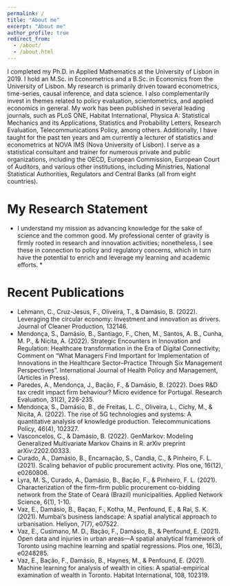 ```yaml
---
permalink: /
title: "About me"
excerpt: "About me"
author_profile: true
redirect_from: 
  - /about/
  - /about.html
---
```


I completed my Ph.D. in Applied Mathematics at the University of Lisbon in 2019.  I hold an M.Sc. in Econometrics and a B.Sc. in Economics from the University of Lisbon. My research is primarily driven toward econometrics, time-series, causal inference, and data science. I also complementarily invest in themes related to policy evaluation, scientometrics, and applied economics in general. My work has been published in several leading journals, such as PLoS ONE, Habitat International, Physica A: Statistical Mechanics and its Applications, Statistics and Probability Letters, Research Evaluation, Telecommunications Policy, among others.  Additionally, I have taught for the past ten years and am currently a lecturer of statistics and econometrics at NOVA IMS (Nova University of Lisbon). I serve as a statistical consultant and trainer for numerous private and public organizations, including the OECD, European Commission, European Court of Auditors, and various other institutions, including Ministries, National Statistical Authorities, Regulators and Central Banks (all from eight countries).



My Research Statement
======
* I understand my mission as advancing knowledge for the sake of science and the common good. My professional center of gravity is firmly rooted in research and innovation activities; nonetheless, I see these in connection to policy and regulatory concerns, which in turn have the potential to enrich and leverage my learning and academic efforts. *



Recent Publications
======

* Lehmann, C., Cruz-Jesus, F., Oliveira, T., & Damásio, B. (2022). Leveraging the circular economy: Investment and innovation as drivers. Journal of Cleaner Production, 132146.
* Mendonça, S., Damásio, B., Santiago, F., Chen, M., Santos, A. B., Cunha, M. P., & Nicita, A. (2022). Strategic Encounters in Innovation and Regulation: Healthcare transformation in the Era of Digital Connectivity; Comment on “What Managers Find Important for Implementation of Innovations in the Healthcare Sector–Practice Through Six Management Perspectives”. International Journal of Health Policy and Management, (Articles in Press). 
* Paredes, A., Mendonça, J., Bação, F., & Damásio, B. (2022). Does R&D tax credit impact firm behaviour? Micro evidence for Portugal. Research Evaluation, 31(2), 226-235.
* Mendonça, S., Damásio, B., de Freitas, L. C., Oliveira, L., Cichy, M., & Nicita, A. (2022). The rise of 5G technologies and systems: A quantitative analysis of knowledge production. Telecommunications Policy, 46(4), 102327.
* Vasconcelos, C., & Damásio, B. (2022). GenMarkov: Modeling Generalized Multivariate Markov Chains in R. arXiv preprint arXiv:2202.00333.
* Curado, A., Damásio, B., Encarnação, S., Candia, C., & Pinheiro, F. L. (2021). Scaling behavior of public procurement activity. Plos one, 16(12), e0260806.
* Lyra, M. S., Curado, A., Damásio, B., Bação, F., & Pinheiro, F. L. (2021). Characterization of the firm–firm public procurement co-bidding network from the State of Ceará (Brazil) municipalities. Applied Network Science, 6(1), 1-10.
* Vaz, E., Damásio, B., Baçao, F., Kotha, M., Penfound, E., & Rai, S. K. (2021). Mumbai’s business landscape: A spatial analytical approach to urbanisation. Heliyon, 7(7), e07522.
* Vaz, E., Cusimano, M. D., Bação, F., Damásio, B., & Penfound, E. (2021). Open data and injuries in urban areas—A spatial analytical framework of Toronto using machine learning and spatial regressions. Plos one, 16(3), e0248285.
* Vaz, E., Bação, F., Damásio, B., Haynes, M., & Penfound, E. (2021). Machine learning for analysis of wealth in cities: A spatial-empirical examination of wealth in Toronto. Habitat International, 108, 102319.




